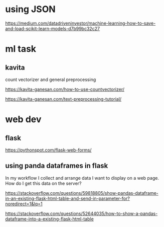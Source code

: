 
# using JSON
https://medium.com/datadriveninvestor/machine-learning-how-to-save-and-load-scikit-learn-models-d7b99bc32c27

# ml task
## kavita
count vectorizer and general preprocessing

https://kavita-ganesan.com/how-to-use-countvectorizer/

https://kavita-ganesan.com/text-preprocessing-tutorial/

# web dev
## flask

https://pythonspot.com/flask-web-forms/

## using panda dataframes in flask
In my workflow I collect and arrange data I want to display on a web page. How do I get this data on the server?

https://stackoverflow.com/questions/59818805/show-pandas-dataframe-in-an-existing-flask-html-table-and-send-in-parameter-for?noredirect=1&lq=1

https://stackoverflow.com/questions/52644035/how-to-show-a-pandas-dataframe-into-a-existing-flask-html-table

